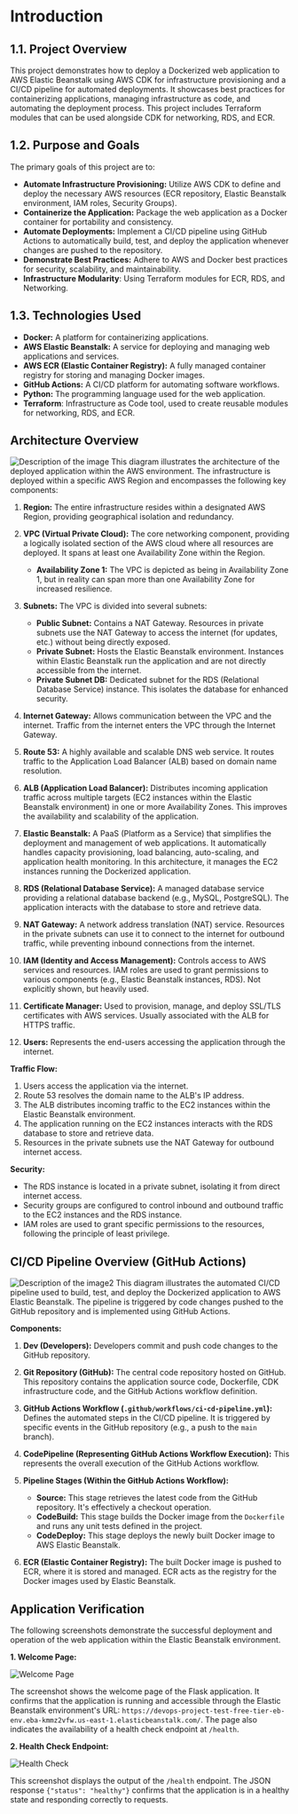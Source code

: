# Introduction

## 1.1. Project Overview

This project demonstrates how to deploy a Dockerized web application to AWS Elastic Beanstalk using AWS CDK for infrastructure provisioning and a CI/CD pipeline for automated deployments.  It showcases best practices for containerizing applications, managing infrastructure as code, and automating the deployment process.  This project includes Terraform modules that can be used alongside CDK for networking, RDS, and ECR.

## 1.2. Purpose and Goals

The primary goals of this project are to:

*   **Automate Infrastructure Provisioning:** Utilize AWS CDK to define and deploy the necessary AWS resources (ECR repository, Elastic Beanstalk environment, IAM roles, Security Groups).
*   **Containerize the Application:** Package the web application as a Docker container for portability and consistency.
*   **Automate Deployments:** Implement a CI/CD pipeline using GitHub Actions to automatically build, test, and deploy the application whenever changes are pushed to the repository.
*   **Demonstrate Best Practices:** Adhere to AWS and Docker best practices for security, scalability, and maintainability.
*   **Infrastructure Modularity**: Using Terraform modules for ECR, RDS, and Networking.

## 1.3. Technologies Used

*   **Docker:**  A platform for containerizing applications.
*   **AWS Elastic Beanstalk:**  A service for deploying and managing web applications and services.
*   **AWS ECR (Elastic Container Registry):** A fully managed container registry for storing and managing Docker images.
*   **GitHub Actions:**  A CI/CD platform for automating software workflows.
*   **Python:** The programming language used for the web application.
*   **Terraform**: Infrastructure as Code tool, used to create reusable modules for networking, RDS, and ECR.

## Architecture Overview
![Description of the image](/images/Elastic%20Beanstalk%20infra.png)
This diagram illustrates the architecture of the deployed application within the AWS environment. The infrastructure is deployed within a specific AWS Region and encompasses the following key components:

1.  **Region:** The entire infrastructure resides within a designated AWS Region, providing geographical isolation and redundancy.

2.  **VPC (Virtual Private Cloud):** The core networking component, providing a logically isolated section of the AWS cloud where all resources are deployed. It spans at least one Availability Zone within the Region.

    *   **Availability Zone 1:**  The VPC is depicted as being in Availability Zone 1, but in reality can span more than one Availability Zone for increased resilience.

3.  **Subnets:** The VPC is divided into several subnets:

    *   **Public Subnet:**  Contains a NAT Gateway.  Resources in private subnets use the NAT Gateway to access the internet (for updates, etc.) without being directly exposed.
    *   **Private Subnet:** Hosts the Elastic Beanstalk environment.  Instances within Elastic Beanstalk run the application and are not directly accessible from the internet.
    *   **Private Subnet DB:** Dedicated subnet for the RDS (Relational Database Service) instance. This isolates the database for enhanced security.

4.  **Internet Gateway:** Allows communication between the VPC and the internet.  Traffic from the internet enters the VPC through the Internet Gateway.

5.  **Route 53:** A highly available and scalable DNS web service. It routes traffic to the Application Load Balancer (ALB) based on domain name resolution.

6.  **ALB (Application Load Balancer):** Distributes incoming application traffic across multiple targets (EC2 instances within the Elastic Beanstalk environment) in one or more Availability Zones. This improves the availability and scalability of the application.

7.  **Elastic Beanstalk:**  A PaaS (Platform as a Service) that simplifies the deployment and management of web applications. It automatically handles capacity provisioning, load balancing, auto-scaling, and application health monitoring.  In this architecture, it manages the EC2 instances running the Dockerized application.

8.  **RDS (Relational Database Service):** A managed database service providing a relational database backend (e.g., MySQL, PostgreSQL).  The application interacts with the database to store and retrieve data.

9.  **NAT Gateway:** A network address translation (NAT) service. Resources in the private subnets can use it to connect to the internet for outbound traffic, while preventing inbound connections from the internet.

10. **IAM (Identity and Access Management):**  Controls access to AWS services and resources. IAM roles are used to grant permissions to various components (e.g., Elastic Beanstalk instances, RDS).  Not explicitly shown, but heavily used.

11. **Certificate Manager:** Used to provision, manage, and deploy SSL/TLS certificates with AWS services. Usually associated with the ALB for HTTPS traffic.

12. **Users:** Represents the end-users accessing the application through the internet.

**Traffic Flow:**

1.  Users access the application via the internet.
2.  Route 53 resolves the domain name to the ALB's IP address.
3.  The ALB distributes incoming traffic to the EC2 instances within the Elastic Beanstalk environment.
4.  The application running on the EC2 instances interacts with the RDS database to store and retrieve data.
5.  Resources in the private subnets use the NAT Gateway for outbound internet access.

**Security:**

*   The RDS instance is located in a private subnet, isolating it from direct internet access.
*   Security groups are configured to control inbound and outbound traffic to the EC2 instances and the RDS instance.
*   IAM roles are used to grant specific permissions to the resources, following the principle of least privilege.

## CI/CD Pipeline Overview (GitHub Actions)
![Description of the image2](/images/Github%20Action%20ci-cd.png)
This diagram illustrates the automated CI/CD pipeline used to build, test, and deploy the Dockerized application to AWS Elastic Beanstalk.  The pipeline is triggered by code changes pushed to the GitHub repository and is implemented using GitHub Actions.

**Components:**

1.  **Dev (Developers):** Developers commit and push code changes to the GitHub repository.

2.  **Git Repository (GitHub):** The central code repository hosted on GitHub. This repository contains the application source code, Dockerfile, CDK infrastructure code, and the GitHub Actions workflow definition.

3.  **GitHub Actions Workflow (`.github/workflows/ci-cd-pipeline.yml`):** Defines the automated steps in the CI/CD pipeline.  It is triggered by specific events in the GitHub repository (e.g., a push to the `main` branch).

4. **CodePipeline (Representing GitHub Actions Workflow Execution):** This represents the overall execution of the GitHub Actions workflow.

5.  **Pipeline Stages (Within the GitHub Actions Workflow):**

    *   **Source:** This stage retrieves the latest code from the GitHub repository. It's effectively a checkout operation.
    *   **CodeBuild:** This stage builds the Docker image from the `Dockerfile` and runs any unit tests defined in the project.
    *   **CodeDeploy:** This stage deploys the newly built Docker image to AWS Elastic Beanstalk.

6. **ECR (Elastic Container Registry):** The built Docker image is pushed to ECR, where it is stored and managed. ECR acts as the registry for the Docker images used by Elastic Beanstalk.

## Application Verification

The following screenshots demonstrate the successful deployment and operation of the web application within the Elastic Beanstalk environment.

**1. Welcome Page:**

![Welcome Page](/images/welcome_to_the_flask_app.jpg)

The screenshot shows the welcome page of the Flask application. It confirms that the application is running and accessible through the Elastic Beanstalk environment's URL: `https://devops-project-test-free-tier-eb-env.eba-kmmz2vfw.us-east-1.elasticbeanstalk.com/`.  The page also indicates the availability of a health check endpoint at `/health`.

**2. Health Check Endpoint:**

![Health Check](/images/status_heathy.jpg)

This screenshot displays the output of the `/health` endpoint.  The JSON response `{"status": "healthy"}` confirms that the application is in a healthy state and responding correctly to requests.